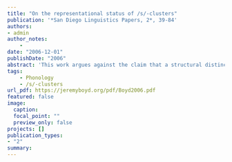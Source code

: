 ```yaml
---
title: "On the representational status of /s/-clusters"
publication: '*San Diego Linguistics Papers, 2*, 39-84'
authors:
- admin
author_notes:
    -
date: "2006-12-01"
publishDate: "2006"
abstract: 'This work argues against the claim that a structural distinction is the necessary source of the divergent patterns of behavior attested in /s/- and non-/s/ consonant sequences. Previous treatments of linguistic phenomena as wide-ranging and manifold as Sanskrit reduplication (Steriade 1988), Italian allomorphy (Davis 1990), and the acquisition of English word-initial clusters (Barlow 2001) have all converged on the assumption that /s/-sequences require structural representations that are different from those assigned to other consonant clusters. In each of these cases however, I show that analyses of the data that do not assume a structural distinction are simpler, and either have more explanatory power, or generate more accurate predictions.'
tags:
    - Phonology
    - /s/-clusters
url_pdf: https://jeremyboyd.org/pdf/Boyd2006.pdf
featured: false
image:
  caption:
  focal_point: ""
  preview_only: false
projects: []
publication_types:
- "2"
summary: 
---
```

